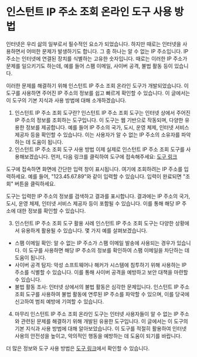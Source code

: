 인스턴트 IP 주소 조회 온라인 도구 사용 방법
==========================

인터넷은 우리 삶의 일부로서 필수적인 요소가 되었습니다. 하지만 때로는 인터넷을 사용하면서 어떠한 문제가 발생하기도 합니다. 그 중 하나는 알 수 없는 IP 주소입니다. IP 주소는 인터넷에 연결된 장치를 식별하는 고유한 숫자입니다. 때로는 이러한 IP 주소가 문제를 일으키기도 하는데, 예를 들어 스팸 이메일, 사이버 공격, 불법 활동 등이 있습니다.

이러한 문제를 해결하기 위해 인스턴트 IP 주소 조회 온라인 도구가 개발되었습니다. 이 도구를 사용하면 주어진 IP 주소의 정보를 쉽고 빠르게 확인할 수 있습니다. 이 글에서는 이 도구의 기본 지식과 사용 방법에 대해 소개하겠습니다.

1. 인스턴트 IP 주소 조회 도구란? 인스턴트 IP 주소 조회 도구는 인터넷 상에서 주어진 IP 주소의 정보를 조회하는 도구입니다. 이 도구는 웹 기반으로 작동되며, 다양한 유용한 정보를 제공합니다. 예를 들어 IP 주소의 국가, 도시, 운영 체제, 인터넷 서비스 제공자 등을 확인할 수 있습니다. 이는 사용자가 알 수 없는 IP 주소의 소유자를 파악하는 데 도움이 됩니다.
2. 인스턴트 IP 주소 조회 도구 사용 방법 이제 실제로 인스턴트 IP 주소 조회 도구를 사용해보겠습니다. 먼저, 다음 링크를 클릭하여 도구에 접속해주세요: [도구 링크](https://base64decodeonline.com/ko/tools/ip-address-lookup)

도구에 접속하면 화면에 간단한 입력 창이 표시됩니다. 여기에 조회하려는 IP 주소를 입력하세요. 예를 들어, "123.45.67.89"와 같이 입력할 수 있습니다. 입력이 완료되면 "조회" 버튼을 클릭하세요.

도구는 입력한 IP 주소의 정보를 검색하고 결과를 표시합니다. 결과에는 IP 주소의 국가, 도시, 운영 체제, 인터넷 서비스 제공자 등이 포함될 수 있습니다. 이를 통해 해당 IP 주소에 대한 정보를 확인할 수 있습니다.

3. 인스턴트 IP 주소 조회 도구 활용 사례 인스턴트 IP 주소 조회 도구는 다양한 상황에서 유용하게 활용될 수 있습니다. 몇 가지 예를 살펴보겠습니다.

- 스팸 이메일 확인: 알 수 없는 IP 주소가 스팸 이메일 발송에 사용되는 경우가 있습니다. 이 도구를 사용하면 해당 IP 주소의 정보를 확인하여 스팸 이메일을 차단하는 데 도움이 됩니다.
- 사이버 공격 탐지: 악성 소프트웨어나 해커가 시스템에 침투하기 위해 사용하는 IP 주소를 식별할 수 있습니다. 이를 통해 사이버 공격을 예방하고 보안 대책을 마련할 수 있습니다.
- 불법 활동 조사: 인터넷 상에서의 불법 활동은 심각한 문제입니다. 인스턴트 IP 주소 조회 도구를 사용하여 불법 활동에 연루된 IP 주소를 파악할 수 있으며, 이를 당국에 신고하여 범죄 예방에 기여할 수 있습니다.

4. 마무리 인스턴트 IP 주소 조회 온라인 도구는 인터넷 사용자들이 알 수 없는 IP 주소와 관련된 문제를 해결하기 위해 개발된 유용한 도구입니다. 이 글에서는 이 도구의 기본 지식과 사용 방법에 대해 알아보았습니다. 이 도구를 적절히 활용하여 인터넷 사용의 안전성을 높이고, 악의적인 행동을 예방하는 데 도움이 되기를 바랍니다.

더 많은 정보와 도구 사용 방법은 [도구 링크](https://base64decodeonline.com/ko/tools/ip-address-lookup)에서 확인할 수 있습니다.
